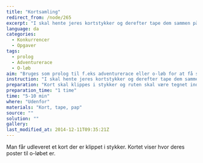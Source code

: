 ```yaml
---
title: "Kortsamling"
redirect_from: /node/265
excerpt: "I skal hente jeres kortstykker og derefter tape dem sammen på et stykke pap. Først når alle stykkerne er samlet og kortet er blevet godkendt, må i begynde jeres løb."
language: da
categories: 
  - Konkurrencer
  - Opgaver
tags: 
  - prolog
  - Adventurerace
  - O-løb
aim: "Bruges som prolog til f.eks adventurerace eller o-løb for at få spredning på starten."
instruction: "I skal hente jeres kortstykker og derefter tape dem sammen på et stykke pap. Først når alle stykkerne er samlet og kortet er blevet godkendt, må i begynde jeres løb."
preparation: "Kort skal klippes i stykker og ruten skal være tegnet ind på kortene."
preparation_time: "1 time"
time: "5-10 min"
where: "Udenfor"
materials: "Kort, tape, pap"
source: ""
solution: ""
gallery:
last_modified_at: 2014-12-11T09:35:21Z
---
```

Man får udleveret et kort der er klippet i stykker. Kortet viser hvor deres poster til o-løbet er.
